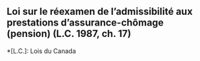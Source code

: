 ## Loi sur le réexamen de l’admissibilité aux prestations d’assurance-chômage (pension) (L.C. 1987, ch. 17)
  *[L.C.]: Lois du Canada
